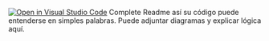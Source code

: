 [![Open in Visual Studio Code](https://classroom.github.com/assets/open-in-vscode-2e0aaae1b6195c2367325f4f02e2d04e9abb55f0b24a779b69b11b9e10269abc.svg)](https://classroom.github.com/online_ide?assignment_repo_id=15505699&assignment_repo_type=AssignmentRepo)
Complete Readme así su código puede entenderse en simples palabras. Puede adjuntar diagramas y explicar lógica aquí. 

